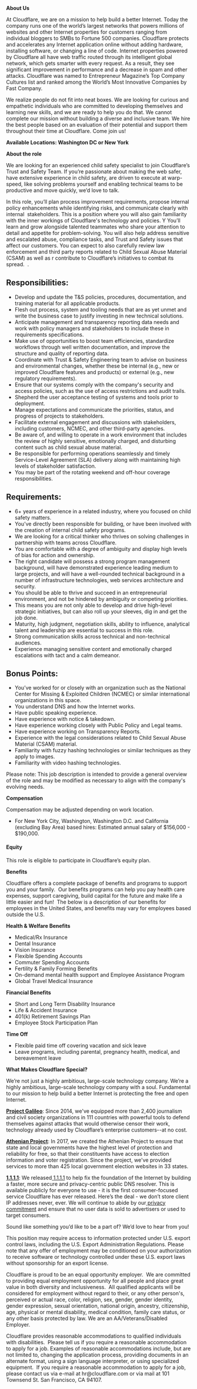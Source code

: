 <div class="content-intro">
	<div><strong>About Us</strong></div>
	<div>
		<p>At Cloudflare, we are on a mission to help build a better Internet. Today the company runs one of the world’s largest networks that powers millions of websites and other Internet properties for customers ranging from individual bloggers to SMBs to Fortune 500 companies. Cloudflare protects and accelerates any Internet application online without adding hardware, installing software, or changing a line of code. Internet properties powered by Cloudflare all have web traffic routed through its intelligent global network, which gets smarter with every request. As a result, they see significant improvement in performance and a decrease in spam and other attacks. Cloudflare was named to Entrepreneur Magazine’s Top Company Cultures list and ranked among the World’s Most Innovative Companies by Fast Company.&nbsp;</p>
		<p><span style="font-weight: 400;">We realize people do not fit into neat boxes. We are looking for curious and empathetic individuals who are committed to developing themselves and learning new skills, and we are ready to help you do that. We cannot complete our mission without building a diverse and inclusive team. We hire the best people based on an evaluation of their potential and support them throughout their time at Cloudflare. Come join us!&nbsp;</span></p>
	</div>
</div>
<p><strong>Available Locations: Washington DC or New York</strong></p>
<p><strong>About the role</strong></p>
<p>We are looking for an experienced child safety specialist to join Cloudflare’s Trust and Safety Team. If you’re passionate about making the web safer, have extensive experience in child safety, are driven to execute at warp-speed, like solving problems yourself and enabling technical teams to be productive and move quickly, we’d love to talk.&nbsp;</p>
<p>In this role, you’ll plan process improvement requirements, propose internal policy enhancements while identifying risks, and communicate clearly with internal&nbsp; stakeholders. This is a position where you will also gain familiarity with the inner workings of Cloudflare's technology and policies. Y You’ll learn and grow alongside talented teammates who share your attention to detail and appetite for problem-solving. You will also help address sensitive and escalated abuse, compliance tasks, and Trust and Safety issues that affect our customers. You can expect to also carefully review law enforcement and third party reports related to Child Sexual Abuse Material (CSAM) as well as r contribute to Cloudflare’s initiatives to combat its spread.&nbsp; .</p>
<h2><strong>Responsibilities</strong><strong>:&nbsp;</strong></h2>
<ul>
	<li>Develop and update the T&amp;S policies, procedures, documentation, and training material for all applicable products.</li>
	<li>Flesh out process, system and tooling needs that are as yet unmet and write the business case to justify investing in new technical solutions.</li>
	<li>Anticipate management and transparency reporting data needs and work with policy managers and stakeholders to include these in requirements specifications.</li>
	<li>Make use of opportunities to boost team efficiencies, standardize workflows through well written documentation, and improve the structure and quality of reporting data.</li>
	<li>Coordinate with Trust &amp; Safety Engineering team to advise on business and environmental changes, whether these be internal (e.g., new or improved Cloudflare features and products) or external (e.g., new regulatory requirements).</li>
	<li>Ensure that our systems comply with the company's security and access policies, such as the use of access restrictions and audit trails.</li>
	<li>Shepherd the user acceptance testing of systems and tools prior to deployment.</li>
	<li>Manage expectations and communicate the priorities, status, and progress of projects to stakeholders.</li>
	<li>Facilitate external engagement and discussions with stakeholders, including customers, NCMEC, and other third-party agencies.</li>
	<li>Be aware of, and willing to operate in a work environment that includes the review of highly sensitive, emotionally charged, and disturbing content such as child sexual abuse material.</li>
	<li>Be responsible for performing operations seamlessly and timely Service-Level Agreement (SLA) delivery along with maintaining high levels of stakeholder satisfaction.</li>
	<li>You may be part of the rotating weekend and off-hour coverage responsibilities.&nbsp;</li>
</ul>
<h2><strong>Requirements:</strong></h2>
<ul>
	<li>6+ years of experience in a related industry, where you focused on child safety matters.</li>
	<li>You’ve directly been responsible for building, or have been involved with the creation of internal child safety programs.</li>
	<li>We are looking for a critical thinker who thrives on solving challenges in partnership with teams across Cloudflare.</li>
	<li>You are comfortable with a degree of ambiguity and display high levels of bias for action and ownership.</li>
	<li>The right candidate will possess a strong program management background, will have demonstrated experience leading medium to large projects, and will have a well-rounded technical background in a number of infrastructure technologies, web services architecture and security.</li>
	<li>You should be able to thrive and succeed in an entrepreneurial environment, and not be hindered by ambiguity or competing priorities.</li>
	<li>This means you are not only able to develop and drive high-level strategic initiatives, but can also roll up your sleeves, dig in and get the job done.</li>
	<li>Maturity, high judgment, negotiation skills, ability to influence, analytical talent and leadership are essential to success in this role.</li>
	<li>Strong communication skills across technical and non-technical audiences.</li>
	<li>Experience managing sensitive content and emotionally charged escalations with tact and a calm demeanor.</li>
</ul>
<h2><strong>Bonus Points</strong><strong>:</strong></h2>
<ul>
	<li>You’ve worked for or closely with an organization such as the National Center for Missing &amp; Exploited Children (NCMEC) or similar international organizations in this space.</li>
	<li>You understand DNS and how the Internet works.</li>
	<li>Have public speaking experience.</li>
	<li>Have experience with notice &amp; takedown.</li>
	<li>Have experience working closely with Public Policy and Legal teams.</li>
	<li>Have experience working on Transparency Reports.</li>
	<li>Experience with the legal considerations related to Child Sexual Abuse Material (CSAM) material.</li>
	<li>Familiarity with fuzzy hashing technologies or similar techniques as they apply to images.</li>
	<li>Familiarity with video hashing technologies.</li>
</ul>
<p>Please note: This job description is intended to provide a general overview of the role and may be modified as necessary to align with the company's evolving needs.</p>
<p><strong>Compensation</strong></p>
<p>Compensation may be adjusted depending on work location.</p>
<ul>
	<li>For New York City, Washington, Washington D.C. and California (excluding Bay Area) based hires: Estimated annual salary of $156,000 - $190,000.</li>
</ul>
<h4><strong>Equity</strong></h4>
<p>This role is eligible to participate in Cloudflare’s equity plan.</p>
<p><strong>Benefits</strong></p>
<p>Cloudflare offers a complete package of benefits and programs to support you and your family.&nbsp; Our benefits programs can help you pay health care expenses, support caregiving, build capital for the future and make life a little easier and fun!&nbsp; The below is a description of our benefits for employees in the United States, and benefits may vary for employees based outside the U.S.</p>
<p><strong>Health &amp; Welfare Benefits</strong></p>
<ul>
	<li>Medical/Rx Insurance</li>
	<li>Dental Insurance</li>
	<li>Vision Insurance</li>
	<li>Flexible Spending Accounts</li>
	<li>Commuter Spending Accounts</li>
	<li>Fertility &amp; Family Forming Benefits</li>
	<li>On-demand mental health support and Employee Assistance Program</li>
	<li>Global Travel Medical Insurance</li>
</ul>
<p><strong>Financial Benefits</strong></p>
<ul>
	<li>Short and Long Term Disability Insurance</li>
	<li>Life &amp; Accident Insurance</li>
	<li>401(k) Retirement Savings Plan</li>
	<li>Employee Stock Participation Plan</li>
</ul>
<p><strong>Time Off</strong></p>
<ul>
	<li>Flexible paid time off covering vacation and sick leave</li>
	<li>Leave programs, including parental, pregnancy health, medical, and bereavement leave</li>
</ul>
<div class="content-conclusion">
	<p><strong>What Makes Cloudflare Special?</strong></p>
	<p><span style="font-weight: 400;">We’re not just a highly ambitious, large-scale technology company. We’re a highly ambitious, large-scale technology company with a soul. Fundamental to our mission to help build a better Internet is protecting the free and open Internet.</span></p>
	<p><a href="https://blog.cloudflare.com/protecting-free-expression-online/"><strong>Project Galileo</strong></a><span style="font-weight: 400;">: Since 2014, we've equipped more than 2,400 journalism and civil society organizations in 111 countries with powerful tools to defend themselves against attacks that would otherwise censor their work, technology already used by Cloudflare’s enterprise customers--at no cost.</span></p>
	<p><strong><a href="https://www.cloudflare.com/athenian/">Athenian Project</a></strong><span style="font-weight: 400;">: In 2017, we created the Athenian Project to ensure that state and local governments have the highest level of protection and reliability for free, so that their constituents have access to election information and voter registration. Since the project, we've provided services to more than 425 local government election websites in 33 states.</span></p>
	<p><a href="https://1.1.1.1/"><strong>1.1.1.1</strong></a><span style="font-weight: 400;">: We released</span><a href="https://1.1.1.1/"> <span style="font-weight: 400;">1.1.1.1</span></a><span style="font-weight: 400;"> to help fix the foundation of the Internet by building a faster, more secure and privacy-centric public DNS resolver. This is available publicly for everyone to use - it is the first consumer-focused service Cloudflare has ever released. Here’s the deal - we don’t store client IP addresses never, ever. We will continue to abide by our</span><a href="https://developers.cloudflare.com/1.1.1.1/privacy/public-dns-resolver"> privacy commitment</a><span style="font-weight: 400;"> and ensure that no user data is sold to advertisers or used to target consumers.</span></p>
	<p><span style="font-weight: 400;">Sound like something you’d like to be a part of? We’d love to hear from you!</span></p>
	<p><span style="font-weight: 400;">This position may require access to information protected under U.S. export control laws, including the U.S. Export Administration Regulations. Please note that any offer of employment may be conditioned on your authorization to receive software or technology controlled under these U.S. export laws without sponsorship for an export license.</span></p>
	<p><span style="font-weight: 400;">Cloudflare is proud to be an equal opportunity employer. &nbsp;We are committed to providing equal employment opportunity for all people and place great value in both diversity and inclusiveness. &nbsp;All qualified applicants will be considered for employment without regard to their, or any other person's, perceived or actual</span> <span style="font-weight: 400;">race, color, religion, sex, gender, gender identity, gender expression, sexual orientation, national origin, ancestry, citizenship, age, physical or mental disability, medical condition, family care status, or any other basis protected by law. </span><span style="font-weight: 400;">We are an AA/Veterans/Disabled Employer.</span></p>
	<p><span style="font-weight: 400;">Cloudflare provides reasonable accommodations to qualified individuals with disabilities. &nbsp;Please tell us if you require a reasonable accommodation to apply for a job. Examples of reasonable accommodations include, but are not limited to, changing the application process, providing documents in an alternate format, using a sign language interpreter, or using specialized equipment. &nbsp;If you require a reasonable accommodation to apply for a job, please contact us via e-mail at </span><span style="font-weight: 400;">hr@cloudflare.com</span><span style="font-weight: 400;"> or via mail at 101 Townsend St. San Francisco, CA 94107.</span></p>
</div>